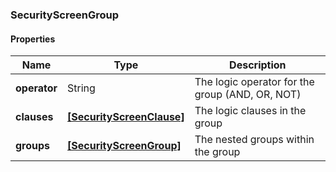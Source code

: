 
[//]: # (CLASS:SecurityScreenGroup)

[//]: # (KIND:object)

### SecurityScreenGroup

#### Properties

[//]: # (START_DEFINITION)

Name | Type | Description
------------ | ------------- | -------------
**operator** | String | The logic operator for the group (AND, OR, NOT) &nbsp;
**clauses** | [**[SecurityScreenClause]**](SecurityScreenClause.md) | The logic clauses in the group &nbsp;
**groups** | [**[SecurityScreenGroup]**](SecurityScreenGroup.md) | The nested groups within the group &nbsp;

[//]: # (END_DEFINITION)


[//]: # (CONTAINED_CLASS:SecurityScreenClause)


[//]: # (CONTAINED_CLASS:SecurityScreenGroup)





